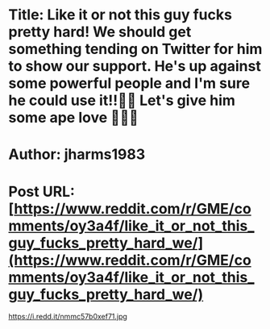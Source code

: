 # Title: Like it or not this guy fucks pretty hard! We should get something tending on Twitter for him to show our support. He's up against some powerful people and I'm sure he could use it!!👊👊 Let's give him some ape love 🦍🦍🦍
# Author: jharms1983
# Post URL: [https://www.reddit.com/r/GME/comments/oy3a4f/like_it_or_not_this_guy_fucks_pretty_hard_we/](https://www.reddit.com/r/GME/comments/oy3a4f/like_it_or_not_this_guy_fucks_pretty_hard_we/)


https://i.redd.it/nmmc57b0xef71.jpg